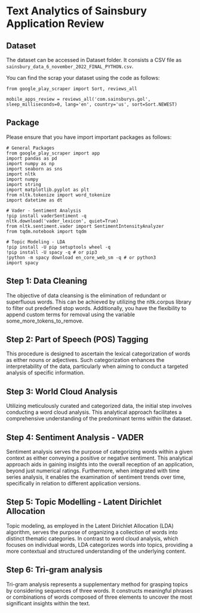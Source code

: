 # Text Analytics of Sainsbury Application Review

## Dataset
The dataset can be accessed in Dataset folder. It consists a CSV file as `sainsbury_data_6_november_2022_FINAL_PYTHON.csv`.

You can find the scrap your dataset using the code as follows:
```
from google_play_scraper import Sort, reviews_all

mobile_apps_review = reviews_all('com.sainsburys.gol', sleep_milliseconds=0, lang='en', country='us', sort=Sort.NEWEST)
```

## Package
Please ensure that you have import important packages as follows:
```
# General Packages
from google_play_scraper import app
import pandas as pd
import numpy as np
import seaborn as sns
import nltk
import numpy
import string
import matplotlib.pyplot as plt
from nltk.tokenize import word_tokenize
import datetime as dt

# Vader - Sentiment Analysis
!pip install vaderSentiment -q
nltk.download('vader_lexicon', quiet=True)
from nltk.sentiment.vader import SentimentIntensityAnalyzer
from tqdm.notebook import tqdm

# Topic Modeling - LDA
!pip install -U pip setuptools wheel -q
!pip install -U spacy -q # or pip3
!python -m spacy download en_core_web_sm -q # or python3
import spacy
```

## Step 1: Data Cleaning
The objective of data cleansing is the elimination of redundant or superfluous words. This can be achieved by utilizing the nltk.corpus library to filter out predefined stop words. Additionally, you have the flexibility to append custom terms for removal using the variable some_more_tokens_to_remove.

## Step 2: Part of Speech (POS) Tagging

This procedure is designed to ascertain the lexical categorization of words as either nouns or adjectives. Such categorization enhances the interpretability of the data, particularly when aiming to conduct a targeted analysis of specific information.

## Step 3: World Cloud Analysis
Utilizing meticulously curated and categorized data, the initial step involves conducting a word cloud analysis. This analytical approach facilitates a comprehensive understanding of the predominant terms within the dataset.

## Step 4: Sentiment Analysis - VADER
Sentiment analysis serves the purpose of categorizing words within a given context as either conveying a positive or negative sentiment. This analytical approach aids in gaining insights into the overall reception of an application, beyond just numerical ratings. Furthermore, when integrated with time series analysis, it enables the examination of sentiment trends over time, specifically in relation to different application versions.

## Step 5: Topic Modelling - Latent Dirichlet Allocation
Topic modeling, as employed in the Latent Dirichlet Allocation (LDA) algorithm, serves the purpose of organizing a collection of words into distinct thematic categories. In contrast to word cloud analysis, which focuses on individual words, LDA categorizes words into topics, providing a more contextual and structured understanding of the underlying content.

## Step 6: Tri-gram analysis
Tri-gram analysis represents a supplementary method for grasping topics by considering sequences of three words. It constructs meaningful phrases or combinations of words composed of three elements to uncover the most significant insights within the text.
